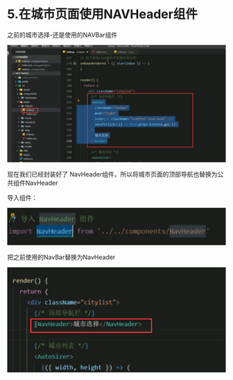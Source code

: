 # 5.在城市页面使用NAVHeader组件



之前的城市选择-还是使用的NAVBar组件

![1636940523732](../../../.vuepress/public/images/1636940523732.png)



现在我们已经封装好了 NavHeader组件，所以将城市页面的顶部导航也替换为公共组件NavHeader



导入组件：

![1636940656136](../../../.vuepress/public/images/1636940656136.png)



把之前使用的NavBar替换为NavHeader

![1636940744325](../../../.vuepress/public/images/1636940744325.png)



































































